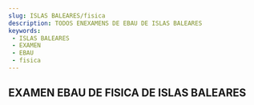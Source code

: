 ```yaml
---
slug: ISLAS BALEARES/fisica
description: TODOS ENEXAMENS DE EBAU DE ISLAS BALEARES
keywords:
 - ISLAS BALEARES
 - EXAMEN
 - EBAU
 - fisica
---
```

## EXAMEN EBAU DE FISICA DE ISLAS BALEARES
